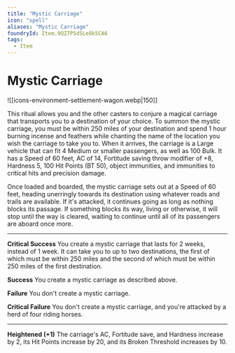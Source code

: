 ```yaml
---
title: "Mystic Carriage"
icon: "spell"
aliases: "Mystic Carriage"
foundryId: Item.9QZ7P5dSLe8k5CA6
tags:
  - Item
---
```


# Mystic Carriage
![[icons-environment-settlement-wagon.webp|150]]

This ritual allows you and the other casters to conjure a magical carriage that transports you to a destination of your choice. To summon the mystic carriage, you must be within 250 miles of your destination and spend 1 hour burning incense and feathers while chanting the name of the location you wish the carriage to take you to. When it arrives, the carriage is a Large vehicle that can fit 4 Medium or smaller passengers, as well as 100 Bulk. It has a Speed of 60 feet, AC of 14, Fortitude saving throw modifier of +8, Hardness 5, 100 Hit Points (BT 50), object immunities, and immunities to critical hits and precision damage.

Once loaded and boarded, the mystic carriage sets out at a Speed of 60 feet, heading unerringly towards its destination using whatever roads and trails are available. If it's attacked, it continues going as long as nothing blocks its passage. If something blocks its way, living or otherwise, it will stop until the way is cleared, waiting to continue until all of its passengers are aboard once more.

* * *

**Critical Success** You create a mystic carriage that lasts for 2 weeks, instead of 1 week. It can take you to up to two destinations, the first of which must be within 250 miles and the second of which must be within 250 miles of the first destination.

**Success** You create a mystic carriage as described above.

**Failure** You don't create a mystic carriage.

**Critical Failure** You don't create a mystic carriage, and you're attacked by a herd of four riding horses.

* * *

**Heightened (+1)** The carriage's AC, Fortitude save, and Hardness increase by 2, its Hit Points increase by 20, and its Broken Threshold increases by 10.
